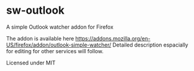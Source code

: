 # sw-outlook
A simple Outlook watcher addon for Firefox

The addon is available here https://addons.mozilla.org/en-US/firefox/addon/outlook-simple-watcher/
Detailed description espacially for editing for other services will follow.

Licensed under MIT
